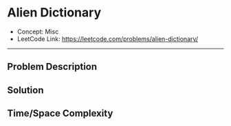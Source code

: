 # Alien Dictionary

- Concept: Misc
- LeetCode Link: https://leetcode.com/problems/alien-dictionary/

---

## Problem Description

## Solution

## Time/Space Complexity

